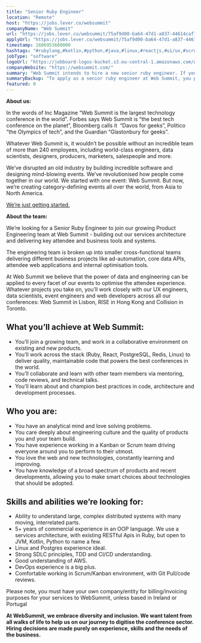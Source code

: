 ```yaml
---
title: "Senior Ruby Engineer"
location: "Remote"
host: "https://jobs.lever.co/websummit"
companyName: "Web Summit"
url: "https://jobs.lever.co/websummit/75af9d00-ba64-47d1-a837-44614caf7c30"
applyUrl: "https://jobs.lever.co/websummit/75af9d00-ba64-47d1-a837-44614caf7c30/apply"
timestamp: 1606953600000
hashtags: "#rubylang,#kotlin,#python,#java,#linux,#reactjs,#ui/ux,#scrum,#aws,#marketing"
jobType: "software"
logoUrl: "https://jobboard-logos-bucket.s3.eu-central-1.amazonaws.com/web-summit"
companyWebsite: "https://websummit.com/"
summary: "Web Summit intends to hire a new senior ruby engineer. If you have 5+ years of commercial experience in an OOP language, consider applying."
summaryBackup: "To apply as a senior ruby engineer at Web Summit, you preferably need to have some knowledge of: #rubylang, #reactjs, #python."
featured: 0
---
```


**About us:**

In the words of Inc Magazine “Web Summit is the largest technology conference in the world”. Forbes says Web Summit is “the best tech conference on the planet”, Bloomberg calls it  “Davos for geeks”, Politico “the Olympics of tech”, and the Guardian “Glastonbury for geeks”.

Whatever Web Summit is, it wouldn’t be possible without an incredible team of more than 240 employees, including world-class engineers, data scientists, designers, producers, marketers, salespeople and more.

We’ve disrupted an old industry by building incredible software and designing mind-blowing events. We’ve revolutionised how people come together in our world. We started with one event: Web Summit. But now, we’re creating category-defining events all over the world, from Asia to North America.  

[We’re just getting started.](https://youtu.be/HmcKuSjAdL4)

**About the team:**

We’re looking for a Senior Ruby Engineer to join our growing Product Engineering team at Web Summit - building out our services architecture and delivering key attendee and business tools and systems. 

The engineering team is broken up into smaller cross-functional teams delivering different business projects like ad-automation, core data APIs, attendee web applications and internal optimisation tools. 

At Web Summit we believe that the power of data and engineering can be applied to every facet of our events to optimise the attendee experience. Whatever projects you take on, you’ll work closely with our UX engineers, data scientists, event engineers and web developers across all our conferences: Web Summit in Lisbon, RISE in Hong Kong and Collision in Toronto.

## What you’ll achieve at Web Summit:

*   You’ll join a growing team, and work in a collaborative environment on existing and new products. 
*   You’ll work across the stack (Ruby, React, PostgreSQL, Redis, Linux) to deliver quality, maintainable code that powers the best conferences in the world.
*   You’ll collaborate and learn with other team members via mentoring, code reviews, and technical talks.
*   You’ll learn about and champion best practices in code, architecture and development processes.

## Who you are:

*   You have an analytical mind and love solving problems.
*   You care deeply about engineering culture and the quality of products you and your team build.
*   You have experience working in a Kanban or Scrum team driving everyone around you to perform to their utmost.
*   You love the web and new technologies, constantly learning and improving. 
*   You have knowledge of a broad spectrum of products and recent developments, allowing you to make smart choices about technologies that should be adopted.

## Skills and abilities we’re looking for:

*   Ability to understand large, complex distributed systems with many moving, interrelated parts.
*   5+ years of commercial experience in an OOP language. We use a services architecture, with existing RESTful Apis in Ruby, but open to JVM, Kotlin, Python to name a few.
*   Linux and Postgres experience ideal.
*   Strong SDLC principles, TDD and CI/CD understanding. 
*   Good understanding of AWS. 
*   DevOps experience is a big plus.
*   Comfortable working in Scrum/Kanban environment, with Git Pull/code reviews.

Please note, you must have your own company/entity for billing/invoicing purposes for your services to WebSummit, unless based in Ireland or Portugal

**At WebSummit, we embrace diversity and inclusion. We want talent from all walks of life to help us on our journey to digitise the conference sector. Hiring decisions are made purely on experience, skills and the needs of the business.**
